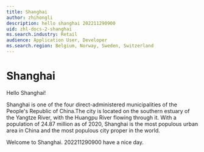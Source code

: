 ```yaml
---
title: Shanghai
author: zhihongli
description: hello shanghai 202211290900
uid: zhl-docs-2-shanghai
ms.search.industry: Retail
audience: Application User, Developer
ms.search.region: Belgium, Norway, Sweden, Switzerland
---
```

# Shanghai
Hello Shanghai!

Shanghai is one of the four direct-administered municipalities of the People's Republic of China.The city is located on the southern estuary of the Yangtze River, with the Huangpu River flowing through it. With a population of 24.87 million as of 2020, Shanghai is the most populous urban area in China and the most populous city proper in the world. 

Welcome to Shanghai. 202211290900 have a nice day.